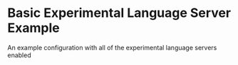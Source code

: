 # Basic Experimental Language Server Example

An example configuration with all of the experimental language servers enabled